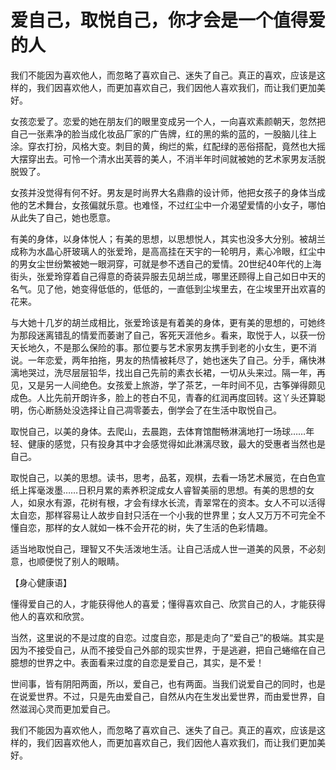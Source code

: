 # 爱自己，取悦自己，你才会是一个值得爱的人

我们不能因为喜欢他人，而忽略了喜欢自己、迷失了自己。真正的喜欢，应该是这样的，我们因喜欢他人，而更加喜欢自己，我们因他人喜欢我们，而让我们更加美好。 

女孩恋爱了。恋爱的她在朋友们的眼里变成另一个人，一向喜欢素颜朝天，忽然把自己一张素净的脸当成化妆品厂家的广告牌，红的黑的紫的蓝的，一股脑儿往上涂。穿衣打扮，风格大变。刺目的黄，绚烂的紫，红配绿的恶俗搭配，竟然也大摇大摆穿出去。可怜一个清水出芙蓉的美人，不消半年时间就被她的艺术家男友活脱脱毁了。 

女孩并没觉得有何不好。男友是时尚界大名鼎鼎的设计师，他把女孩子的身体当成他的艺术舞台，女孩偏就乐意。也难怪，不过红尘中一介渴望爱情的小女子，哪怕从此失了自己，她也愿意。 

有美的身体，以身体悦人；有美的思想，以思想悦人，其实也没多大分别。被胡兰成称为水晶心肝玻璃人的张爱玲，是高高挂在天宇的一轮明月，素心冷眼，红尘中的男女尘世纷繁被她一眼洞穿，可就是参不透自己的爱情。20世纪40年代的上海街头，张爱玲穿着自己得意的奇装异服去见胡兰成，哪里还顾得上自己如日中天的名气。见了他，她变得低低的，低低的，一直低到尘埃里去，在尘埃里开出欢喜的花来。 

与大她十几岁的胡兰成相比，张爱玲该是有着美的身体，更有美的思想的，可她终为那段迷离错乱的情爱而萎谢了自己，客死天涯他乡。看来，取悦于人，以获一份天长地久，不是那么保险的事。那位要与艺术家男友携手到老的小女生，更不消说。一年恋爱，两年拍拖，男友的热情被耗尽了，她也迷失了自己。分手，痛快淋漓地哭过，洗尽层层铅华，找出自己先前的素衣长裙，一切从头来过。隔一年，再见，又是另一人间绝色。女孩爱上旅游，学了茶艺，一年时间不见，古筝弹得颇见成色。人比先前开朗许多，脸上的苍白不见，青春的红润再度回转。这丫头还算聪明，伤心断肠处没选择让自己凋零萎去，倒学会了在生活中取悦自己。 

取悦自己，以美的身体。去爬山，去晨跑，去体育馆酣畅淋漓地打一场球……年轻、健康的感觉，只有投身其中才会感觉得如此淋漓尽致，最大的受惠者当然也是自己。 

取悦自己，以美的思想。读书，思考，品茗，观棋，去看一场艺术展览，在白色宣纸上挥毫泼墨……日积月累的素养积淀成女人睿智美丽的思想。有美的思想的女人，如泉水有源，花树有根，才会有绿水长流，青翠常在的资本。女人不可以活得太自恋，那样容易让人故步自封只活在一个小我的世界里；女人又万万不可完全不懂自恋，那样的女人就如一株不会开花的树，失了生活的色彩情趣。 

适当地取悦自己，理智又不失活泼地生活。让自己活成人世一道美的风景，不必刻意，也顺便悦了别人的眼睛。 

【身心健康语】 

懂得爱自己的人，才能获得他人的喜爱；懂得喜欢自己、欣赏自己的人，才能获得他人的喜欢和欣赏。 

当然，这里说的不是过度的自恋。过度自恋，那是走向了“爱自己”的极端。其实是因为不接受自己，从而不接受自己外部的现实世界，于是逃避，把自己蜷缩在自己臆想的世界之中。表面看来过度的自恋是爱自己，其实，是不爱！ 

世间事，皆有阴阳两面，所以，爱自己，也有两面。当我们说爱自己的同时，也是在说爱世界。不过，只是先由爱自己，自然从内在生发出爱世界，而由爱世界，自然滋润心灵而更加爱自己。 

我们不能因为喜欢他人，而忽略了喜欢自己、迷失了自己。真正的喜欢，应该是这样的，我们因喜欢他人，而更加喜欢自己，我们因他人喜欢我们，而让我们更加美好。